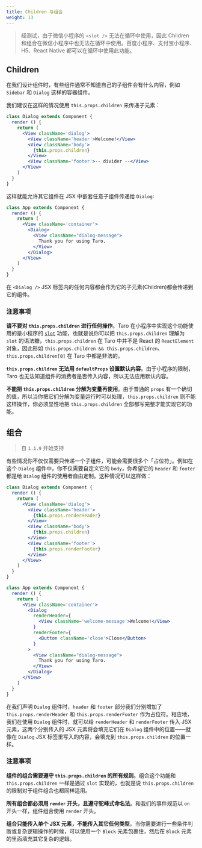 ```yaml
---
title: Children 与组合
weight: 13
---
```


> 经测试，由于微信小程序的 `<slot />` 无法在循环中使用，因此 Children 和组合在微信小程序中也无法在循环中使用。百度小程序、支付宝小程序、H5、React Native 都可以在循环中使用此功能。

## Children

在我们设计组件时，有些组件通常不知道自己的子组件会有什么内容，例如 `Sidebar` 和 `Dialog`  这样的容器组件。

我们建议在这样的情况使用 `this.props.children` 来传递子元素：

```jsx
class Dialog extends Component {
  render () {
    return (
      <View className='dialog'>
        <View className='header'>Welcome!</View>
        <View className='body'>
          {this.props.children}
        </View>
        <View className='footer'>-- divider --</View>
      </View>
    )
  }
}
```

这样就能允许其它组件在 JSX 中嵌套任意子组件传递给 `Dialog`:

```jsx
class App extends Component {
  render () {
    return (
      <View className='container'>
        <Dialog>
          <View className="dialog-message">
            Thank you for using Taro.
          </View>
        </Dialog>
      </View>
    )
  }
}
```

在 `<Dialog />` JSX 标签内的任何内容都会作为它的子元素(Children)都会传递到它的组件。

### 注意事项

**请不要对 `this.props.children` 进行任何操作**。Taro 在小程序中实现这个功能使用的是小程序的 [`slot`](https://developers.weixin.qq.com/miniprogram/dev/framework/custom-component/wxml-wxss.html) 功能，也就是说你可以把 `this.props.children` 理解为 `slot` 的语法糖，`this.props.children` 在 Taro 中并不是 React 的 `ReactElement` 对象，因此形如 `this.props.children && this.props.children`、`this.props.children[0]` 在 Taro 中都是非法的。

**`this.props.children` 无法用 `defaultProps` 设置默认内容**。由于小程序的限制，Taro 也无法知道组件的消费者是否传入内容，所以无法应用默认内容。

**不能把 `this.props.children` 分解为变量再使用**。由于普通的 `props` 有一个确切的值，所以当你把它们分解为变量运行时可以处理，`this.props.children` 则不能这样操作，你必须显性地把 `this.props.children` 全部都写完整才能实现它的功能。


## 组合

> 自 `1.1.9` 开始支持

有些情况你不仅仅需要只传递一个子组件，可能会需要很多个「占位符」。例如在这个 `Dialog` 组件中，你不仅需要自定义它的 `body`，你希望它的 `header` 和 `footer` 都是给 `Dialog` 组件的使用者自由定制。这种情况可以这样做：

```jsx
class Dialog extends Component {
  render () {
    return (
      <View className='dialog'>
        <View className='header'>
          {this.props.renderHeader}
        </View>
        <View className='body'>
          {this.props.children}
        </View>
        <View className='footer'>
          {this.props.renderFooter}
        </View>
      </View>
    )
  }
}

class App extends Component {
  render () {
    return (
      <View className='container'>
        <Dialog
          renderHeader={
            <View className='welcome-message'>Welcome!</View>
          }
          renderFooter={
            <Button className='close'>Close</Button>
          }
        >
          <View className="dialog-message">
            Thank you for using Taro.
          </View>
        </Dialog>
      </View>
    )
  }
}
```

在我们声明 `Dialog` 组件时，`header` 和 `footer` 部分我们分别增加了 `this.props.renderHeader` 和 `this.props.renderFooter` 作为占位符。相应地，我们在使用 `Dialog` 组件时，就可以给 `renderHeader` 和 `renderFooter` 传入 JSX 元素，这两个分别传入的 JSX 元素将会填充它们在 `Dialog` 组件中的位置——就像在 `Dialog` JSX 标签里写入的内容，会填充到 `this.props.children` 的位置一样。

### 注意事项

**组件的组合需要遵守 `this.props.children` 的所有规则**。组合这个功能和 `this.props.children` 一样是通过 `slot` 实现的，也就是说 `this.props.children` 的限制对于组件组合也都同样适用。

**所有组合都必须用 `render` 开头，且遵守驼峰式命名法**。和我们的事件规范以 `on` 开头一样，组件组合使用 `render` 开头。

**组合只能传入单个 JSX 元素，不能传入其它任何类型**。当你需要进行一些条件判断或复杂逻辑操作的时候，可以使用一个 `Block` 元素包裹住，然后在 `Block` 元素的里面填充其它复杂的逻辑。
